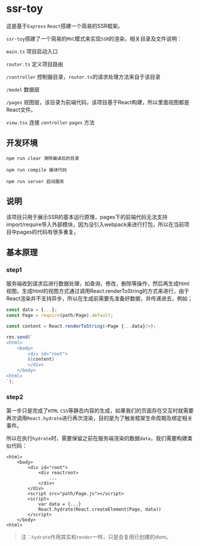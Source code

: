 # ssr-toy
这是基于`Express` `React`搭建一个简易的SSR框架。

`ssr-toy`搭建了一个简易的`MVC`模式来实现`SSR`的渲染，相关目录及文件说明：

`main.ts` 项目启动入口

`router.ts` 定义项目路由

`/controller` 控制器目录，`router.ts`的请求处理方法来自于该目录

`/model` 数据层

`/pages` 视图层，该目录为前端代码，该项目基于React构建，所以里面视图都是React文件。

`view.tsx` 连接 `controller` `pages` 方法

## 开发环境

```
npm run clear 清除编译后的目录

npm run compile 编译代码

npm run server 启动服务

```

## 说明

该项目只用于展示SSR的基本运行原理，pages下的前端代码无法支持import/require导入外部模块，因为没引入webpack来进行打包，所以在当前项目中pages的代码有很多重复。


## 基本原理

### step1

服务端收到请求后进行数据处理，如查询，修改，删除等操作，然后再生成html视图，生成html的视图方式通过调用React.renderToString的方式来进行，由于React渲染并不支持异步，所以在生成前需要先准备好数据，并传递进去，例如；
```js
const data = {...};
const Page = require(path/Page).default;

const content = React.renderToString(<Page {...data}/>);

res.send(`
<html>
    <body>
        <div id="root">
        ${content}
        </div>
    </body>
<html>
`);

```

### step2

第一步只是完成了`HTML` `CSS`等静态内容的生成，如果我们的页面存在交互时就需要再次调用`React.hydrate`进行再次渲染，目的是为了触发框架生命周期及绑定相关事件。

所以在执行`hydrate`时，需要保留之前在服务端渲染的数据`data`，我们需要构建类似代码：
```
<html>
    <body>
        <div id="root">
            <div reactroot>
                ...
            </div>
        </div>
        <script src="path/Page.js"></script>
        <script>
            var data = {...}
            React.hydrate(React.createElement(Page, data))
        </script>
    </body>
<html>
```

> 注：`hydrate`作用其实和`render`一样，只是会复用已创建的dom。